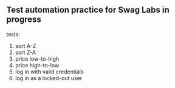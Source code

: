 ## Test automation practice for Swag Labs in progress
tests:
1) sort A-Z
2) sort Z-A
3) price low-to-high
4) price high-to-low
5) log in with valid credentials
6) log in as a locked-out user
